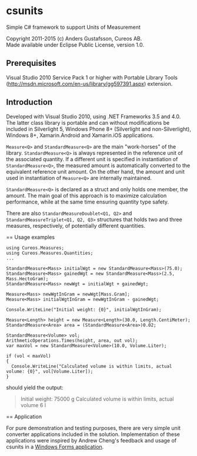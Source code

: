 # csunits

Simple C# framework to support Units of Measurement

Copyright 2011-2015 (c) Anders Gustafsson, Cureos AB.  
Made available under Eclipse Public License, version 1.0.


## Prerequisites

Visual Studio 2010 Service Pack 1 or higher with Portable Library Tools (http://msdn.microsoft.com/en-us/library/gg597391.aspx) extension.


## Introduction

Developed with Visual Studio 2010, using .NET Frameworks 3.5 and 4.0. The latter class library is portable and can without modifications be included in Silverlight 5, Windows Phone 8+ (Silverlight and non-Silverlight), Windows 8+, Xamarin.Android and Xamarin.iOS applications.

`Measure<Q>` and `StandardMeasure<Q>` are the main "work-horses" of the library. `StandardMeasure<Q>` is always represented in the reference unit of the associated quantity. If a different unit is specified in instantiation of `StandardMeasure<Q>`, the measured amount is automatically converted to the equivalent reference unit amount. On the other hand, the amount and unit used in instantiation of `Measure<Q>` are internally maintained.

`StandardMeasure<Q>` is declared as a struct and only holds one member, the amount. The main goal of this approach is to maximize calculation performance, while at the same time ensuring quantity type safety.

There are also `StandardMeasureDoublet<Q1, Q2>` and `StandardMeasureTriplet<Q1, Q2, Q3>` structures that holds two and three measures, respectively, of potentially different quantities.


== Usage examples

    using Cureos.Measures;
    using Cureos.Measures.Quantities;
    ...

    StandardMeasure<Mass> initialWgt = new StandardMeasure<Mass>(75.0);
    StandardMeasure<Mass> gainedWgt = new StandardMeasure<Mass>(2.5, Mass.HectoGram);
    StandardMeasure<Mass> newWgt = initialWgt + gainedWgt;

    Measure<Mass> newWgtInGram = newWgt[Mass.Gram];
    Measure<Mass> initialWgtInGram = newWgtInGram - gainedWgt;

    Console.WriteLine("Initial weight: {0}", initialWgtInGram);

    Measure<Length> height = new Measure<Length>(30.0, Length.CentiMeter);
    StandardMeasure<Area> area = (StandardMeasure<Area>)0.02;

    StandardMeasure<Volume> vol; 
    ArithmeticOperations.Times(height, area, out vol);
    var maxVol = new StandardMeasure<Volume>(10.0, Volume.Liter);

    if (vol < maxVol)
    {
      Console.WriteLine("Calculated volume is within limits, actual volume: {0}", vol[Volume.Liter]);
    }

should yield the output:

> Initial weight: 75000 g
> Calculated volume is within limits, actual volume 6 l


== Application

For pure demonstration and testing purposes, there are very simple unit converter applications included in the solution. Implementation of these applications were inspired by Andrew Cheng's feedback and usage of csunits in a [Windows Forms application](https://github.com/hamxiaoz/cureos.uomnet.tests.winform).
